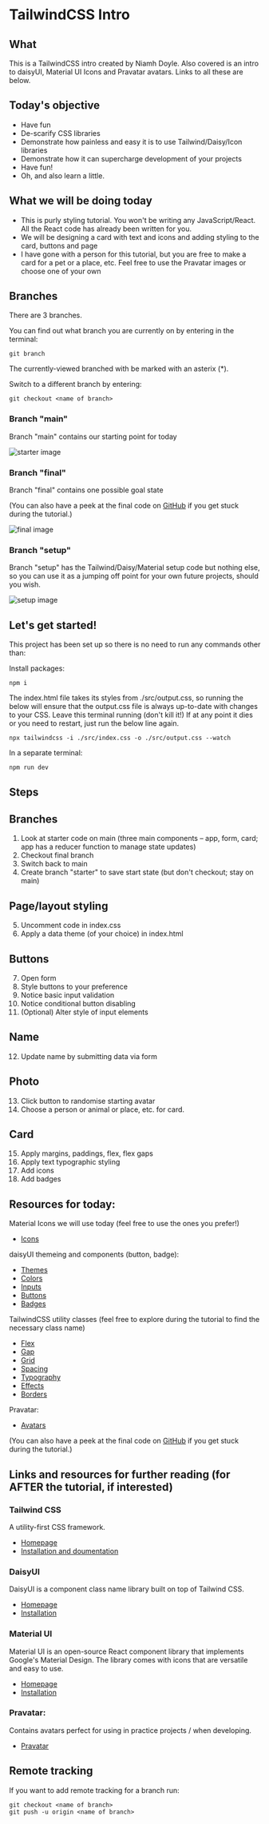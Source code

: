 # TailwindCSS Intro

## What

This is a TailwindCSS intro created by Niamh Doyle. Also covered is an intro to daisyUI, Material UI Icons and Pravatar avatars. Links to all these are below.

## Today's objective

- Have fun
- De-scarify CSS libraries
- Demonstrate how painless and easy it is to use Tailwind/Daisy/Icon libraries
- Demonstrate how it can supercharge development of your projects
- Have fun!
- Oh, and also learn a little.

## What we will be doing today

- This is purly styling tutorial. You won't be writing any JavaScript/React. All the React code has already been written for you.
- We will be designing a card with text and icons and adding styling to the card, buttons and page
- I have gone with a person for this tutorial, but you are free to make a card for a pet or a place, etc. Feel free to use the Pravatar images or choose one of your own

## Branches

There are 3 branches.

You can find out what branch you are currently on by entering in the terminal:

```
git branch
```

The currently-viewed branched with be marked with an asterix (\*).

Switch to a different branch by entering:

```
git checkout <name of branch>
```

### Branch "main"

Branch "main" contains our starting point for today

![starter image](/imgs/starter.png)

### Branch "final"

Branch "final" contains one possible goal state

(You can also have a peek at the final code on [GitHub](https://github.com/niamh-d/tailwind-css-intro/tree/final/src) if you get stuck during the tutorial.)

![final image](/imgs/final.png)

### Branch "setup"

Branch "setup" has the Tailwind/Daisy/Material setup code but nothing else, so you can use it as a jumping off point for your own future projects, should you wish.

![setup image](/imgs/setup.png)

## Let's get started!

This project has been set up so there is no need to run any commands other than:

Install packages:

```
npm i
```

The index.html file takes its styles from ./src/output.css, so running the below will ensure that the output.css file is always up-to-date with changes to your CSS. Leave this terminal running (don't kill it!) If at any point it dies or you need to restart, just run the below line again.

```
npx tailwindcss -i ./src/index.css -o ./src/output.css --watch
```

In a separate terminal:

```
npm run dev
```

## Steps

## Branches

1. Look at starter code on main (three main components – app, form, card; app has a reducer function to manage state updates)
2. Checkout final branch
3. Switch back to main
4. Create branch "starter" to save start state (but don't checkout; stay on main)

## Page/layout styling

5. Uncomment code in index.css
6. Apply a data theme (of your choice) in index.html

## Buttons

7. Open form
8. Style buttons to your preference
9. Notice basic input validation
10. Notice conditional button disabling
11. (Optional) Alter style of input elements

## Name

12. Update name by submitting data via form

## Photo

13. Click button to randomise starting avatar
14. Choose a person or animal or place, etc. for card.

## Card

15. Apply margins, paddings, flex, flex gaps
16. Apply text typographic styling
17. Add icons
18. Add badges

## Resources for today:

Material Icons we will use today (feel free to use the ones you prefer!)

- [Icons](https://mui.com/material-ui/material-icons/)

daisyUI themeing and components (button, badge):

- [Themes](https://daisyui.com/docs/themes/)
- [Colors](https://daisyui.com/docs/colors/)
- [Inputs](https://daisyui.com/components/input/)
- [Buttons](https://daisyui.com/components/button/)
- [Badges](https://daisyui.com/components/badge/)

TailwindCSS utility classes (feel free to explore during the tutorial to find the necessary class name)

- [Flex](https://tailwindcss.com/docs/flex)
- [Gap](https://tailwindcss.com/docs/gap)
- [Grid](https://tailwindcss.com/docs/grid-template-columns)
- [Spacing](https://tailwindcss.com/docs/padding)
- [Typography](https://tailwindcss.com/docs/font-family)
- [Effects](https://tailwindcss.com/docs/box-shadow)
- [Borders](https://tailwindcss.com/docs/border-radius)

Pravatar:

- [Avatars](https://pravatar.cc/images)

(You can also have a peek at the final code on [GitHub](https://github.com/niamh-d/tailwind-css-intro/tree/final/src) if you get stuck during the tutorial.)

## Links and resources for further reading (for AFTER the tutorial, if interested)

### Tailwind CSS

A utility-first CSS framework.

- [Homepage](https://tailwindcss.com/)
- [Installation and doumentation](https://tailwindcss.com/docs/installation)

### DaisyUI

DaisyUI is a component class name library built on top of Tailwind CSS.

- [Homepage](https://daisyui.com/)
- [Installation](https://daisyui.com/docs/install/)

### Material UI

Material UI is an open-source React component library that implements Google's Material Design. The library comes with icons that are versatile and easy to use.

- [Homepage](https://mui.com/material-ui/getting-started/)
- [Installation](https://mui.com/material-ui/getting-started/installation/)

### Pravatar:

Contains avatars perfect for using in practice projects / when developing.

- [Pravatar](https://pravatar.cc/)

## Remote tracking

If you want to add remote tracking for a branch run:

```
git checkout <name of branch>
git push -u origin <name of branch>
```
